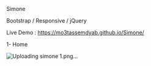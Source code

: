 Simone 

Bootstrap / Responsive / jQuery

Live Demo : https://mo3tassemdyab.github.io/Simone/

1- Home


![Uploading simone 1.png…]()
